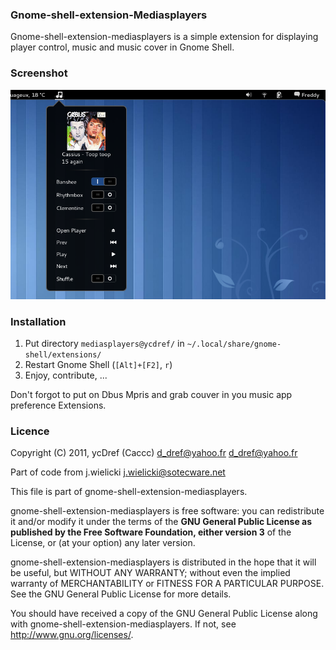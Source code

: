 ### Gnome-shell-extension-Mediasplayers

Gnome-shell-extension-mediasplayers is a simple extension for displaying player control, music and music cover in Gnome Shell.

### Screenshot

![Screenshot](https://github.com/Caccc/Gnome-shell-extension-Mediasplayers/raw/master/screenshot.png)

### Installation

1. Put directory `mediasplayers@ycdref/` in `~/.local/share/gnome-shell/extensions/`
2. Restart Gnome Shell (`[Alt]+[F2]`, `r`)
3. Enjoy, contribute, ...

Don't forgot to put on Dbus Mpris and grab couver in you music app preference Extensions.

### Licence

Copyright (C) 2011,
ycDref (Caccc) d_dref@yahoo.fr <d_dref@yahoo.fr>

Part of code from j.wielicki <j.wielicki@sotecware.net>

This file is part of gnome-shell-extension-mediasplayers.

gnome-shell-extension-mediasplayers is free software: you can redistribute it and/or modify it under the terms of the **GNU General Public License as published by the Free Software Foundation, either version 3** of the License, or (at your option) any later version.

gnome-shell-extension-mediasplayers is distributed in the hope that it will be useful, but WITHOUT ANY WARRANTY; without even the implied warranty of MERCHANTABILITY or FITNESS FOR A PARTICULAR PURPOSE.  See the GNU General Public License for more details.

You should have received a copy of the GNU General Public License along with gnome-shell-extension-mediasplayers.  If not, see <http://www.gnu.org/licenses/>.

